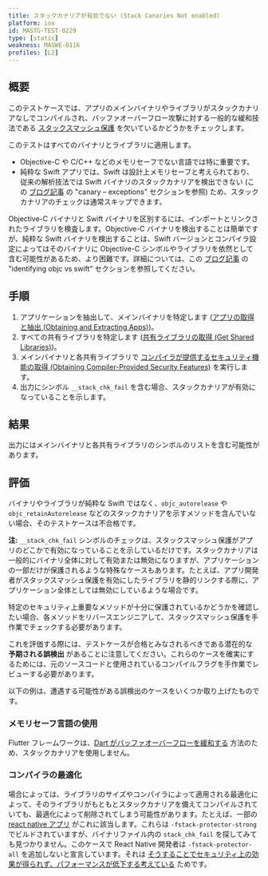 ```yaml
---
title: スタックカナリアが有効でない (Stack Canaries Not enabled)
platform: ios
id: MASTG-TEST-0229
type: [static]
weakness: MASWE-0116
profiles: [L2]
---
```


## 概要

このテストケースでは、アプリのメインバイナリやライブラリがスタックカナリアなしでコンパイルされ、バッファオーバーフロー攻撃に対する一般的な緩和技法である [スタックスマッシュ保護](../../../Document/0x06i-Testing-Code-Quality-and-Build-Settings.md/#binary-protection-mechanisms) を欠いているかどうかをチェックします。

このテストはすべてのバイナリとライブラリに適用します。

- Objective-C や C/C++ などのメモリセーフでない言語では特に重要です。
- 純粋な Swift アプリでは、Swift は設計上メモリセーフと考えられており、従来の解析技法では Swift バイナリのスタックカナリアを検出できない (この [ブログ記事](https://sensepost.com/blog/2021/on-ios-binary-protections/) の "canary – exceptions" セクションを参照) ため、スタックカナリアのチェックは通常スキップできます。

Objective-C バイナリと Swift バイナリを区別するには、インポートとリンクされたライブラリを検査します。Objective-C バイナリを検出することは簡単ですが、純粋な Swift バイナリを検出することは、Swift バージョンとコンパイラ設定によってはそのバイナリに Objective-C シンボルやライブラリを依然として含む可能性があるため、より困難です。詳細については、この [ブログ記事](https://sensepost.com/blog/2021/on-ios-binary-protections/) の "identifying objc vs swift" セクションを参照してください。

## 手順

1. アプリケーションを抽出して、メインバイナリを特定します ([アプリの取得と抽出 (Obtaining and Extracting Apps)](../../../techniques/ios/MASTG-TECH-0054.md))。
2. すべての共有ライブラリを特定します ([共有ライブラリの取得 (Get Shared Libraries)](../../../techniques/ios/MASTG-TECH-0082.md))。
3. メインバイナリと各共有ライブラリで [コンパイラが提供するセキュリティ機能の取得 (Obtaining Compiler-Provided Security Features)](../../../techniques/ios/MASTG-TECH-0118.md) を実行します。
4. 出力にシンボル `__stack_chk_fail` を含む場合、スタックカナリアが有効になっていることを示します。

## 結果

出力にはメインバイナリと各共有ライブラリのシンボルのリストを含む可能性があります。

## 評価

バイナリやライブラリが純粋な Swift ではなく、`objc_autorelease` や `objc_retainAutorelease` などのスタックカナリアを示すメソッドを含んでいない場合、そのテストケースは不合格です。

**注:** `__stack_chk_fail` シンボルのチェックは、スタックスマッシュ保護がアプリのどこかで有効になっていることを示しているだけです。スタックカナリアは一般的にバイナリ全体に対して有効または無効になりますが、アプリケーションの一部だけが保護されるような特殊なケースもあります。たとえば、アプリ開発者がスタックスマッシュ保護を有効にしたライブラリを静的リンクする際に、アプリケーション全体としては無効にしているような場合です。

特定のセキュリティ上重要なメソッドが十分に保護されているかどうかを確認したい場合、各メソッドをリバースエンジニアして、スタックスマッシュ保護を手作業でチェックする必要があります。

これを評価する際には、テストケースが合格とみなされるべきである潜在的な **予期される誤検出** があることに注意してください。これらのケースを確実にするためには、元のソースコードと使用されているコンパイルフラグを手作業でレビューする必要があります。

以下の例は、遭遇する可能性がある誤検出のケースをいくつか取り上げたものです。

### メモリセーフ言語の使用

Flutter フレームワークは、[Dart がバッファオーバーフローを緩和する](https://docs.flutter.dev/reference/security-false-positives#shared-objects-should-use-stack-canary-values) 方法のため、スタックカナリアを使用しません。

### コンパイラの最適化

場合によっては、ライブラリのサイズやコンパイラによって適用される最適化によって、そのライブラリがもともとスタックカナリアを備えてコンパイルされていても、最適化によって削除されてしまう可能性があります。たとえば、一部の [react native アプリ](https://github.com/facebook/react-native/issues/36870#issuecomment-1714007068) がこれに該当します。これらは `-fstack-protector-strong` でビルドされていますが、バイナリファイル内の `stack_chk_fail` を探してみても見つかりません。このケースで React Native 開発者は `-fstack-protector-all` を追加しないと宣言しています。それは [そうすることでセキュリティ上の効果が得られず、パフォーマンスが低下する考えている](https://github.com/facebook/react-native/issues/36870#issuecomment-1714007068) ためです。
